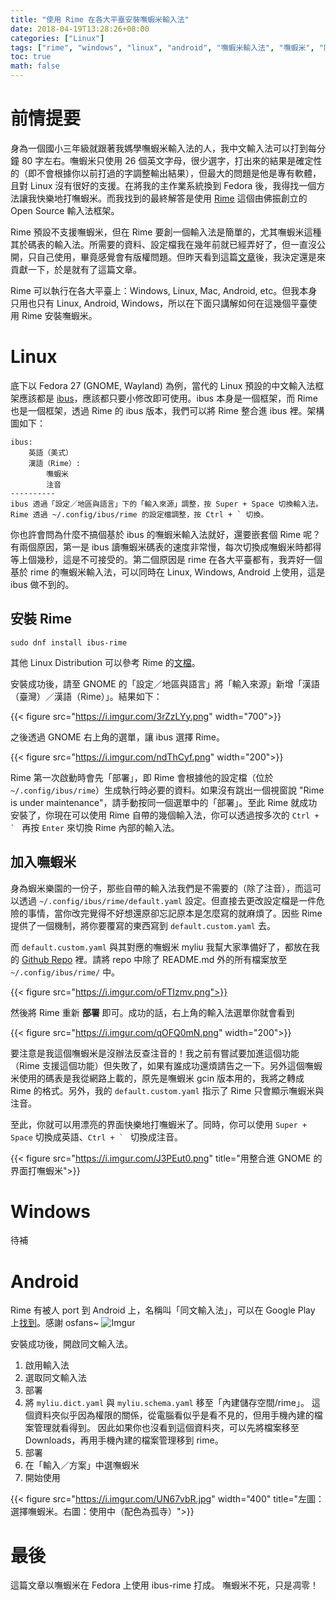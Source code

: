 ```yaml
---
title: "使用 Rime 在各大平臺安裝嘸蝦米輸入法"
date: 2018-04-19T13:28:26+08:00
categories: ["Linux"]
tags: ["rime", "windows", "linux", "android", "嘸蝦米輸入法", "嘸蝦米", "同文輸入法"]
toc: true
math: false
---
```


# 前情提要

身為一個國小三年級就跟著我媽學嘸蝦米輸入法的人，我中文輸入法可以打到每分鐘 80 字左右。嘸蝦米只使用 26 個英文字母，很少選字，打出來的結果是確定性的（即不會根據你以前打過的字調整輸出結果），但最大的問題是他是專有軟體，且對 Linux 沒有很好的支援。在將我的主作業系統換到 Fedora 後，我得找一個方法讓我快樂地打嘸蝦米。而我找到的最終解答是使用 [Rime](http://rime.im/) 這個由佛振創立的 Open Source 輸入法框架。

Rime 預設不支援嘸蝦米，但在 Rime 要創一個輸入法是簡單的，尤其嘸蝦米這種其於碼表的輸入法。所需要的資料、設定檔我在幾年前就已經弄好了，但一直沒公開，只自己使用，畢竟感覺會有版權問題。但昨天看到這篇[文章](https://opinion.udn.com/opinion/story/11723/3091600)後，我決定還是來貢獻一下，於是就有了這篇文章。

Rime 可以執行在各大平臺上：Windows, Linux, Mac, Android, etc。但我本身只用也只有 Linux, Android, Windows，所以在下面只講解如何在這幾個平臺使用 Rime 安裝嘸蝦米。

# Linux

底下以 Fedora 27 (GNOME, Wayland) 為例，當代的 Linux 預設的中文輸入法框架應該都是 [ibus](https://github.com/ibus/ibus)，應該都只要小修改即可使用。ibus 本身是一個框架，而 Rime 也是一個框架，透過 Rime 的 ibus 版本，我們可以將 Rime 整合進 ibus 裡。架構圖如下：

```
ibus:
    英語（美式）
    漢語（Rime）:
        嘸蝦米
        注音
----------
ibus 透過「設定／地區與語言」下的「輸入來源」調整，按 Super + Space 切換輸入法。
Rime 透過 ~/.config/ibus/rime 的設定檔調整，按 Ctrl + ` 切換。
```

你也許會問為什麼不搞個基於 ibus 的嘸蝦米輸入法就好，還要嵌套個 Rime 呢？有兩個原因，第一是 ibus 讀嘸蝦米碼表的速度非常慢，每次切換成嘸蝦米時都得等上個幾秒，這是不可接受的。第二個原因是 rime 在各大平臺都有，我弄好一個基於 rime 的嘸蝦米輸入法，可以同時在 Linux, Windows, Android 上使用，這是 ibus 做不到的。

## 安裝 Rime

```
sudo dnf install ibus-rime
```

其他 Linux Distribution 可以參考 Rime 的[文檔](https://github.com/rime/home/wiki/RimeWithIBus)。

安裝成功後，請至 GNOME 的「設定／地區與語言」將「輸入來源」新增「漢語（臺灣）／漢語（Rime）」。結果如下：

{{< figure src="https://i.imgur.com/3rZzLYy.png" width="700">}}

之後透過 GNOME 右上角的選單，讓 ibus 選擇 Rime。

{{< figure src="https://i.imgur.com/ndThCyf.png" width="200">}}

Rime 第一次啟動時會先「部署」，即 Rime 會根據他的設定檔（位於 `~/.config/ibus/rime`）生成執行時必要的資料。如果沒有跳出一個視窗說 "Rime is under maintenance"，請手動按同一個選單中的「部署」。至此 Rime 就成功安裝了，你現在可以使用 Rime 自帶的幾個輸入法，你可以透過按多次的 ``Ctrl + ` `` 再按 `Enter` 來切換 Rime 內部的輸入法。

## 加入嘸蝦米

身為蝦米樂園的一份子，那些自帶的輸入法我們是不需要的（除了注音），而這可以透過 `~/.config/ibus/rime/default.yaml` 設定。但直接去更改設定檔是一件危險的事情，當你改完覺得不好想還原卻忘記原本是怎麼寫的就麻煩了。因些 Rime 提供了一個機制，將你要覆寫的東西寫到 `default.custom.yaml` 去。

而 `default.custom.yaml` 與其對應的嘸蝦米 myliu 我幫大家準備好了，都放在我的 [Github Repo](https://github.com/amoshyc/myliu) 裡。請將 repo 中除了 README.md 外的所有檔案放至 `~/.config/ibus/rime/` 中。

{{< figure src="https://i.imgur.com/oFTIzmv.png">}}

然後將 Rime 重新 **部署** 即可。成功的話，右上角的輸入法選單你就會看到

{{< figure src="https://i.imgur.com/qOFQ0mN.png" width="200">}}

要注意是我這個嘸蝦米是沒辦法反查注音的！我之前有嘗試要加進這個功能（Rime 支援這個功能）但失敗了，如果有誰成功還煩請告之一下。另外這個嘸蝦米使用的碼表是我從網路上載的，原先是嘸蝦米 gcin 版本用的，我將之轉成 Rime 的格式。另外，我的 `default.custom.yaml` 指示了 Rime 只會顯示嘸蝦米與注音。

至此，你就可以用漂亮的界面快樂地打嘸蝦米了。同時，你可以使用 `Super + Space` 切換成英語、``Ctrl + ` `` 切換成注音。

{{< figure src="https://i.imgur.com/J3PEut0.png" title="用整合進 GNOME 的界面打嘸蝦米">}}

# Windows

待補

# Android

Rime 有被人 port 到 Android 上，名稱叫「同文輸入法」，可以在 Google Play 上[找到](https://play.google.com/store/apps/details?id=com.osfans.trime&hl=zh_TW)。感謝 osfans~
![Imgur](https://i.imgur.com/l52aptT.png)

安裝成功後，開啟同文輸入法。

1. 啟用輸入法
2. 選取同文輸入法
3. 部署
4. 將 `myliu.dict.yaml` 與 `myliu.schema.yaml` 移至「內建儲存空間/rime」。
    這個資料夾似乎因為權限的關係，從電腦看似乎是看不見的，但用手機內建的檔案管理就看得到。
    因此如果你也沒看到這個資料夾，可以先將檔案移至 Downloads，再用手機內建的檔案管理移到 rime。
5. 部署
6. 在「輸入／方案」中選嘸蝦米
7. 開始使用

{{< figure src="https://i.imgur.com/UN67vbR.jpg" width="400" title="左圖：選擇嘸蝦米。右圖：使用中（配色為孤寺）">}}


# 最後

這篇文章以嘸蝦米在 Fedora 上使用 ibus-rime 打成。
嘸蝦米不死，只是凋零！